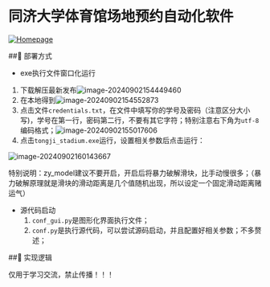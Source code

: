 # 同济大学体育馆场地预约自动化软件

[![Homepage](https://img.shields.io/badge/-Homepage-yellow)](https://www.zy66.online)

##🤔 部署方式

- exe执行文件窗口化运行

1. 下载解压最新发布![image-20240902154449460](C:\Users\ZY\AppData\Roaming\Typora\typora-user-images\image-20240902154449460.png)
2. 在本地得到![image-20240902154552873](C:\Users\ZY\AppData\Roaming\Typora\typora-user-images\image-20240902154552873.png)
3. 点击文件`credentials.txt`，在文件中填写你的学号及密码（注意区分大小写)，学号在第一行，密码第二行，不要有其它字符；特别注意右下角为`utf-8`编码格式；![image-20240902155017606](C:\Users\ZY\AppData\Roaming\Typora\typora-user-images\image-20240902155017606.png)
4. 点击`tongji_stadium.exe`运行，设置相关参数后点击运行：

![image-20240902160143667](C:\Users\ZY\AppData\Roaming\Typora\typora-user-images\image-20240902160143667.png)

特别说明：zy_model建议不要开启，开启后将暴力破解滑块，比手动慢很多；（暴力破解原理就是滑块的滑动距离是几个值随机出现，所以设定一个固定滑动距离赌运气）



- 源代码启动
    1. `conf_gui.py`是图形化界面执行文件；
    2. `conf.py`是执行源代码，可以尝试源码启动，并且配置好相关参数；不多赘述；



##🤔 实现逻辑





仅用于学习交流，禁止传播！！！



